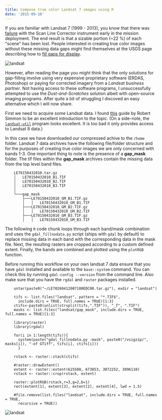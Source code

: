 ```yaml
---
title: Compose true color Landsat 7 images using R
date: '2015-09-18'
---
```


If you are familiar with Landsat 7 (1999 - 2013), you know that there was [failure](http://landsat.usgs.gov/products_slcoffbackground.php) with the Scan Line Corrector instrument early in the mission deployment. The end result is that a sizable portion (~22 %) of each "scene" has been lost. People interested in creating true color images without these missing data gaps might find themselves at the USGS page describing how to [fill gaps for display](http://landsat.usgs.gov/filling_the_gaps_for_display.php).

![landsat](/public/images/landsat_miss.png)  

However, after reading the page you might think that the only solutions for gap-filling involve using very expensive proprietary software (ERDAS, Photoshop) or paying for corrected imagery from a _Landsat business partner_. Not having access to these software programs, I unsuccessfully attempted to use the _Dust-and-Scratches_ solution albeit with open-source imaging programs. After quite a bit of struggling I discoved an easy alternative which I will now share. 

First we need to acquire some Landsat data. I found [this](http://earthobservatory.nasa.gov/blogs/elegantfigures/2013/05/31/a-quick-guide-to-earth-explorer-for-landsat-8/) guide by Robert Simmon to be an excellent introduction to the topic. (On a side-note, the [`landsat-util`](http://landsat-util.readthedocs.org/en/latest/index.html) program looks excellent. It is too bad it only provides access to Landsat 8 data.) 

In this case we have downloaded our compressed achive to the `/home` folder. Landsat 7 data archives have the following file/folder structure and for the purposes of creating true color images we are only concerned with bands 1-3. One important thing to note is the presence of a **gap_mask** folder. The tif files within the **gap_mask** archives contain the missing data from the top level band files.

        LE70150432010.tar.gz
        │   LE70150432010_B1.TIF
        │   LE70150432010_B2.TIF
        │   LE70150432010_B3.TIF
        │
        └───gap_mask
            ├───LE70150432010_GM_B1.TIF.gz
            │   │   LE70150432010_GM_B1.TIF
            ├───LE70150432010_GM_B2.TIF.gz
            │   │   LE70150432010_GM_B2.TIF
            ├───LE70150432010_GM_B3.TIF.gz
            │   │   LE70150432010_GM_B3.TIF
    


The following `R` code chunk loops through each band/mask combination and uses the `gdal_fillnodata.py` script (ships with `gdal` by default) to replace missing data in each band with the corresponding data in the mask file. Next, the resulting rasters are cropped according to a custom defined extent. Finally, the bands are combined and plotted using the `plotRGB` function.

Before running this workflow on your own landsat 7 data ensure that you have `gdal` installed and available to the `base::system` command. You can check this by running `gdal-config --version` from the command line. Also make sure that you have the `rgdal` and `raster` packages installed.

        untar(paste0("~/LE70260412007180EDC00.tar.gz"), exdir = "landsat")
        
        tifs <- list.files("landsat", pattern = "*.TIF$",
          include.dirs = TRUE, full.names = TRUE)[1:3]
        ctifs<-paste0(unlist(strsplit(tifs,".TIF")), "_f", ".TIF")
        masks <- list.files("landsat/gap_mask", include.dirs = TRUE, full.names = TRUE)[1:3]
        
        library(raster)
        library(rgdal)
                
        for(i in 1:length(tifs)){
          system(paste("gdal_fillnodata.py -mask", paste0("/vsigzip/", masks[i]), "-of GTiff", tifs[i], ctifs[i]))
          }
                
        rstack <- raster::stack(ctifs)
                
        #raster::drawExtent()
        extent <- raster::extent(625508, 673853, 3072252, 3096110)
        rstack <- raster::crop(rstack, extent)
                  
        raster::plotRGB(rstack,r=3,g=2,b=1)
        rect(extent[1], extent[3], extent[2], extent[4], lwd = 1.5)
        
        #file.remove(list.files("landsat", include.dirs = TRUE, full.names = TRUE,
          recursive = TRUE))

![landsat](/public/images/landsat.png)  